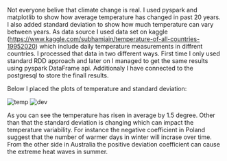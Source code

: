 Not everyone belive that climate change is real. I used pyspark and matplotlib to show how average temperature has changed
in past 20 years. I also added standard deviation to show how much temperature can vary between years. 
As data source I used data set on kaggle (https://www.kaggle.com/subhamjain/temperature-of-all-countries-19952020)
which include daily temperature measurements in diffrent countries.
I processed that data in two different ways. First time I only used standard RDD approach and later on I managed 
to get the same results using pyspark DataFrame api. Additionaly I have connected to the postgresql to store the finall results.

Below I placed the plots of temperature and standard deviation: 

![temp](https://github.com/BartlomiejBogajewicz/temperatures_analize/blob/master/Temp_charts.PNG)
![dev](https://github.com/BartlomiejBogajewicz/temperatures_analize/blob/master/Deviation_charts.PNG)

As you can see the temperature has risen in average by 1.5 degree. Other than that the standard deviation is changing which can
impact the temperature variability. For instance the negative coefficient in Poland suggest that the number of 
warmer days in winter will incrase over time. From the other side in Australia the positive deviation coefficient can cause the extreme heat waves in summer.